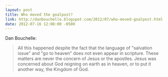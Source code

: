 ```yaml
---
layout: post
title: Who moved the goalpost?
link: http://danbouchelle.blogspot.com/2012/07/who-moved-goalpost.html
date: 2012-07-16 12:08:00 -0500
---
```


Dan Bouchelle:
> All this happened despite the fact that the language of "salvation
> issue" and "go to heaven" does not even appear in scripture. These
> matters are never the concern of Jesus or the apostles. Jesus was
> concerned about God reigning on earth as in heaven, or to put it
> another way, the Kingdom of God.
